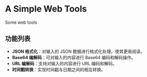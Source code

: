 # A Simple Web Tools

Some web tools 

## 功能列表
- **JSON 格式化**：对输入的 JSON 数据进行格式化处理，使其更易阅读。
- **Base64 编解码**：可对输入的内容进行 Base64 编码和解码操作。
- **URL 编解码**：支持对输入的内容进行 URL 编码和解码。
- **时间戳转换**：实现时间戳与日期之间的相互转换。
